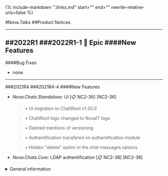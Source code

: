 {%
   include-markdown ".\links.md"
   start="<!--tasklink-start-->"
   end="<!--tasklink-end-->"
   rewrite-relative-urls=false
%}

#Nova.Talks
##Product Notices
***
##2022R1
###2022R1-1 :briefcase: Epic
####New Features
- 

####Bug Fixes
- none
***

###2021R4
###2021R4-4
####New Features

- *Nova.Chats.Standalone*: UI [:clipboard: NC2-36] [NC2-36]

	> • UI migration to ChatWoot v1.20.0

	> • ChatWoot logo changed to NovaIT logo

	> • Deleted mentions of versioning

	> • Authentification transfered on authentification module

	> • Hidden "delete" option in the chat messages options

- *Nova.Chats.Core*: LDAP authentification [:clipboard: NC2-38] [NC2-38]

<details><summary>General information</summary>
<p>
```
• Does support multiple authentification strategies
	(supports strategies of the same type: LDAP1, LDAP2, etc.)
	
• Client can use only authentification that was choosen during registration
	
• Authentification provider is shown in Profile Settings
	(Location of providers in ChatWoot database: table "Users", column "Provider", values "LDAP", "Genesys", or "Email")

• Login and Password change is possible only for "email" authentification provider

	> • Added "username" field on registration which is shown in profile settings

	> • If user is registered not with Email provider, all the fields must be filled in (exept of password)

	> • Agents, administrators and super administrators have access only to their own account information
	
	> • One instance to work with multiple clients - BotFlow
```
</p>
</details>

<details><summary>Service configuration modification</summary>
<p>
```
• Added configuration in JSON format as an alternative to envirounment variables
	(envirounment variables have the highest priority)

• Added ability to fill in authentification providers in auth.activeProviders
	(activeProviders - array with provider configurations)

• Added authentification provider configurations in auth.activeProviders.providers
```
</p>
</details>

<details><summary>Authentification algorithm</summary>
<p>
```
• Read from configuration body fields of POST request, where Login and Password are listed

• Read from configuration activated authentification providers and their configuration 

• After request on /auth/sign_in/ initiates search of user in ChatWoot database 
	(table "Users", search by "uid" which contains Email)

	- If user is not found, then authentification if failed

	- If user is found, then authentification with provider witten in field user.provider is initiated
```
</p>
</details>

<details><summary>Authentification providers</summary>
<p>
```
 • "gmail": authentification with Login and Password from ChatWoot database

 • "genesys": authentification with Genesys ICWS
	(Genesy ICWS agent Login is saved in "user.uid" which can be used instead of Email in UI)

 • "ldap": authentification through LDAP server
	GET endpoint /auth/active_providers which returns a list of activated providers (array with provider names)
```
</p>
</details>

<details><summary>LDAP parameters</summary>
<p>
```
• url: e.g. ldap://localhost:389

• bindDN: e.g. cn='root'

• bindCredentials: Password for bindDN

• searchBase: e.g. o=users,o=example.com

• searchFilter: LDAP search filter, e.g. (uid={{username)}}. Use literal {{username}} to have the given username used in the search

• searchAttributes: Optional array of attributes to fetch from LDAP server, e.g. ['displayName', 'mail']. Defaults to undefined, i.e. fetch all attributes

• usernameField: Field name where the username is found, defaults to username

• passwordField: Field name where the password is found, defaults to password

• tlsOptions: Optional object with options accepted by Node.js tls module
```
</p>
</details>

- *Nova.Chats.UI*: UI part for LDAP authentification [:clipboard: NC2-42] [NC2-42]
	Related task [:clipboard: NC2-38] [NC2-38]

> Provider field in "Add Agent" menu with options: "email", "ldap", "ldaps"

> "genesys" provider added only to users synchronized from Genesys ICWS

- *Nova.Chats.Core*: creation of users with different auth providers [:clipboard: NC2-43] [NC2-43]
	Related task [:clipboard: NC2-38] [NC2-38]

	> Fields sent are the same as per registration in UI:
	
	> Agent UserName

	> Email Address

	> Agent Display Name

	> Role

	> Provider

	> Password
	
####Bug Fixes
- none
***

###2021R4-3
####New Features
- *Nova.Chats.ChatProxy*: ChatProxy :material-arrow-right: ChatWoot connector [:clipboard: NC2-26] [NC2-26]

- *Nova.Chats*: UI extension [:clipboard: NC2-27] [NC2-27]

<details><summary>Extension items</summary>
<p>
```
Logo:

• Logo icon: on Login and Dashboard pages

Left sidebar:

• Conversations tab

Top right pannel:

• Icon: add "..." button to entry Settings

Account settings fields:

• Image: editable

• Full Name: non-editable

• Display Name: editable

• Email Address: non-editable

• Language: editable (only administrator)
	
	- administrator changes system language for himself and his created agents
```
</p>
</details>

- *Nova.Chats.Core*: CRUD methods for Agents [:clipboard: NC2-34] [NC2-34]

	> • Login: check if "cofirmed_at" != NULL

	> api/v1/accounts/accountId/agents/agentId/login

	> • Delete: set "cofirmed_at" to NULL

	> api/v1/accounts/accountId/agents/agentId/delete

	> • Activate: activate Agent

	> api/v1/accounts/accountId/agents/agentId/activate

	> • Deactivate: deactivate Agent

	> api/v1/accounts/accountId/agents/agentId/deactivate

	> • PermanentDelete: delete Agent

	> api/v1/accounts/accountId/agents/agentId/permanentDelete

- *Nova.Chats*: BotAgent development [:clipboard: NC2-32] [NC2-32]

The task has been extended with [:clipboard: NOV-299] [NOV-299]

<details><summary>Implementation specifics</summary>
<p>

```

 • BotAgent is a system agent
	
 • Realized as an additional Nova.Chats View in the agent workplace
	
 • Agent's credentials in Widget are the same as in workplace
	
 • Synchronization of actions made in widget and workplace:
	
 	- actions with conversations: pickup, disconnect, transfer 
	
 	- agent's status: online, busy, offline
	
 • Telegram plus BotAgent: works without problems on API Inbox
	
 • Telegram Inbox plus buttons: doest not have integrated buttons 
	
 • Website Inbox plus buttons: widget uses his own endpoints (api/v1/widget) to send messages to ChatWoot

 • Rich Media are visible in agent's workplace as a title without buttons
	
 • Only one bot per inbox

 • "transfer" word transfers on operators' team
	
   - default behaviour, if client didn't specify team's or agent's name
	
   - transfer on agent or team can be initiated at any time

```
</p>
</details>

<details><summary>Rich Media payloads available in ChatWoot</summary>
<p>

```

• "input_select": same as "quick replies" or "inline-buttons" in BotFlow
		
• "cards": same as "generic-template" in BotFlow
		
  (buttons can be added to the "card", but Web Widget would not react to them)

• "input_email": in BotFlow conform to text message asking to enter Email
	
  (renders as a field to enter Email in Web Widget)  
	
• "article": same as "inline-button" (type: url) or "rich-link" in BotFlow

Inbox webhook will receive events with "content_type" and "content_attributes" 
	
```
</p>
</details>

####Bug Fixes
- *Nova.Chats*: UI [:clipboard: NC2-39] [NC2-39]

<details><summary>Bugfix list</summary>
<p>

```
• UI: hidden "Notifications" icon (bell)

• UI: buttons intersection in Russian locale

• User Sync: added Genesys user attribute to synchronized users 

• User Sync: synchronized users are added to Inbox
  (configuration has "apiInboxId" which tie created user to Inbox)

• User Sync: all users synchronized as agents
  (no relation to roles, only on "nova.chats.sync": "true" attribute value) 

• Admin UI: force Genesys user synchronization button

• Admin UI: shows in "Agents" menu - "Provider" column if user is local or synchronized from Genesys

• Admin UI: restriction on Genesys users edititng, only deletion

• Admin UI: local administrators can change password and not reset password

• User UI: "Change Password" option changes password Genesys (agents) or locally (administrators)

• User UI: shows in "Profile Settings" - "Provider" if it is Genesys or local user

```
</p>
</details>

- *Nova.Chats*: UI [:clipboard: NC2-41] [NC2-41]

	> • Genesys station droplist choose option (active only with Genesys Settings checkbox checked)
		
	>	- No Station
	>	- Workstation
	>	- Remote Workstation
	>	- Remote Number
	
	> • Dashboard redirect on zero conversations
	
	> • Genesys-ChatWoot mapping
		- config has "online" and "busy" statuses mapping

<details><summary>Envirounment variables in config</summary>
<p>

```		
SERVER_HOST=0.0.0.0
SERVER_PORT=3001
RUBY_HOST=http://srv-captain--novachats2-demo-chatwoot-web:3000
GENESYS_HOST=https://pureconnect.demo.novait.com.ua/api/192.168.124.160
NOVA_CHATS_ENGINE_HOST=http://srv-captain--novachats2-demo-engine:3000
NOVA_CHATS_PURECONNECT_CONNECTOR=http://srv-captain--novachats2-demo-pureconnect-connector:8000
GENESYS_STATUS_ONLINE=Available
GENESYS_STATUS_BUSY=Do Not disturb

GENESYS_STATUS_ONLINE and GENESYS_STATUS_BUSY - statusId in Genesys.
If does not exist, then sort by alphabet and choose first by isAcdStatus (true for "ONLINE" and false for "BUSY")
```
</p>
</details>

***

###2021R4-2
####New Features
- *Nova.Chats*: Node.JS ChatWoot Backend expanding [:clipboard: NC2-4] [NC2-4]

	> • Operator synchronization with Genesys without email verification
	
	> • Function to reset email verification after operator creation

- *Genesys.PureConnect.Sync*: GenesysPureConnect:material-arrow-left::material-arrow-right:Chatwoot user mapping and synchronization [:clipboard: NC2-8] [NC2-8]

	> Users in genesys must have Custom Attribute "nova.chats.sync" with value "true"

	> Import of parameters:
	
	> 	- Parameter "Email" will be crated automatically as "{user.id}@chats.local", or it can be written manually in: "Mailbox User":material-arrow-right:"IMAP and/or SMTP":material-arrow-right:"SMTP Email Address To Send To:"

	> 	- Parameter "Name" in IC user configuration is listed as "IC Privacy Name"
	
	> 	- Parameter "Display Name" same as "Name" parameter
	
- *Genesys.PureConnect*: API integration [:clipboard: NC2-30] [NC2-30]

<details><summary>Integration items</summary>
<p>
```
• Genesys checkbox on Login page

• Chat "Pickup" button

• Agent status

• Limitation of message sending to one when "CanReply" parameter is equal to "false" 
```
</p>
</details>

####Bug Fixes
- none
***

###2021R3
####New Features
- *Genesys.PureConnect.Widget*: Interaction Connect Widget development [:clipboard: NC2-2] [NC2-2]

- *Nova.Chats*: ChatWoot Frontend migration to Node.JS [:clipboard: NC2-3] [NC2-3]
	
- *Nova.Chats*: InteractionConnect Widget simplified UI [:clipboard: NC2-5] [NC2-5]

<details><summary>Simplification items</summary>
<p>

```
Contact card:

• Deleted: "Assign Agent", "Assign Team"
• Email now is non-editable
• Deleted: "Social Profiles", "Company Name"

Conversations tab:

• Deleted tabs: "Unassigned", "All"
• Now status filters only have Open and Resolved
• "Resolve" button is inactive if conversation has "Resolved" status
• Deleted: "..." button (conversation settings)

Setting tab:

• Not acessible to agents

Login page:

• Deleted: "Create New Account" with the "signupEnabled" option in config
```
</p>
</details>

- *Nova.Chats.Core*: Outbound messages from BotFlow, BotConnector [:clipboard: NC2-16] [NC2-16]

- *Genesys.PureConnect.Connector*: Core development for outbound messages [:clipboard: NC2-21] [NC2-21]

<details><summary>Development items</summary>
<p>
```
• ChatProxy: in config cunfigured sending of variable "nova_chatid" with value {chatid}
• ChatProxy: in config sending of variables "nova_userid" with value {userid}
• ChatProxy: in config sending of variables "nova_source" with value {source}
• Nova.PureConnect.Connector: receiving "nova_chatid" value and sending it in "AdditionalAttribute" (entity "Conversation") 
• Nova.PureConnect.Connector: receiving "nova_userid" value and sending it in "AdditionalAttribute" (entity "Conversation") 
• Nova.PureConnect.Connector: receiving "nova_source" value and sending it in "AdditionalAttribute" (entity "Conversation") 
• Limitation: one contact for one channel
• All client's interactions in one channel are stored in one conversation
• Conversations are linked by "nova_chatid", "nova_userid", "nova_source"
```
</p>
</details>

- *Nova.Chats*: UI extension [:clipboard: NC2-23] [NC2-23]

<details><summary>Extension items</summary>
<p>
```
Contact Card:

• Icon: shows user's avatar 
• Icon: if user's avatar is not available, shows messanger icon by it's type stored in Conversation's attributes
	- Channel name (source) extracted from field: "additionalAttributes.contactSource"
	- Icons are stored in ./assets/dashboard/images/channels

Contact Card - contact header: 

• Mini icon: shows messanger icon by it's type stored in Conversation's attributes
	- Icons are stored in ./assets/dashboard/images/channels
• Mini title: prints messanger name from it's type stored in Conversation's attributes
	- Channel name (source) extracted from field: "additionalAttributes.contactSource"

Conversations tab:

• Filters: added "All" option
	- All conversations are realized as concatenation on Open and Resolved conversations
	- Concatenation result is stored in Vue store

```
</p>
</details>
<details><summary>"additionalAttributes"</summary>
<p>
```
Sent to genesys	format:

additionalAttributes: {
      nova_contactName: '{firstname} {lastname}',
      nova_contactEmail: '{userid}@{source}',
      nova_contactChatId: '{chatId}',
      nova_contactUserId: '{userid}',
      nova_contactChannelId: '{channel}',
      nova_contactSource: '{source}',
	  
	  Restriction:
	  without "contactSource" parameter the avatar wouldn't showup
   }
```
</p>
</details>

####Bug Fixes
- none
***

###2021R2
####New Features
- *Genesys.PureConnect.Connector*: Core development [:clipboard: NC2-1] [NC2-1]

- *Genesys.PureConnect.Connector*: Notes:GenesysPureConnect :material-arrow-left::material-arrow-right: Notes:Chatwoot synchronization [:clipboard: NC2-11] [NC2-11]

- *Genesys.PureConnect.Connector*: Messages:GenesysPureConnect :material-arrow-left::material-arrow-right: Messages:Chatwoot synchronization [:clipboard: NC2-12] [NC2-12]

- *Genesys.PureConnect.Connector*: Agent Status:GenesysPureConnect :material-arrow-right: Agent Status:Chatwoot synchronization [:clipboard: NC2-13] [NC2-13]

- *Genesys.PureConnect.Connector*: Close conversation session on **Customer Left Session** event [:clipboard: NC2-14] [NC2-14]

####Bug Fixes
- none
***